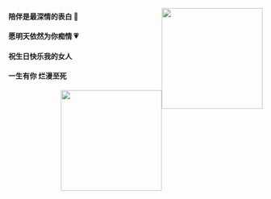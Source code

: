 [<img src="https://Happy-birthday-to-Chloe.github.io/my_pic.jpg" height="200" style="float: right;">](https://Happy-birthday-to-Chloe.github.io/my_pic.jpg)



#### 陪伴是最深情的表白 🍂

#### 愿明天依然为你痴情 💗

#### 祝生日快乐我的女人

#### 一生有你    烂漫至死  

[<img src="https://Happy-birthday-to-Chloe.github.io/my_pic.jpg" height="200" style="float: right;">](https://Happy-birthday-to-Chloe.github.io/my_pic.jpg)

